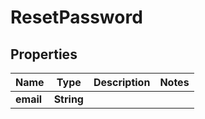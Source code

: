 

# ResetPassword


## Properties

Name | Type | Description | Notes
------------ | ------------- | ------------- | -------------
**email** | **String** |  | 



